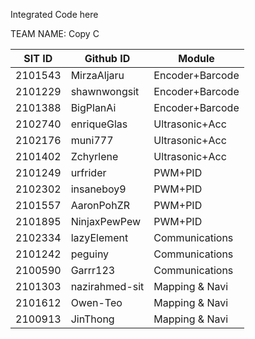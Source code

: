 Integrated Code here 


TEAM NAME:	Copy C

| SIT ID  |     Github ID       |       Module      |
| ------  |     ---------       |    ------         |
| 2101543 |     MirzaAljaru	    |   Encoder+Barcode |
| 2101229 |     shawnwongsit    |   Encoder+Barcode |
| 2101388 |     BigPlanAi       |   Encoder+Barcode |
| 2102740 |     enriqueGlas     |   Ultrasonic+Acc  |
| 2102176 |     muni777         |	Ultrasonic+Acc  |
| 2101402 | 	Zchyrlene       |   Ultrasonic+Acc  |
| 2101249 | 	urfrider        |   PWM+PID         |
| 2102302 | 	insaneboy9      |   PWM+PID         |
| 2101557 | 	AaronPohZR      |   PWM+PID         |
| 2101895 | 	NinjaxPewPew    |	PWM+PID         |
| 2102334 | 	lazyElement     |	Communications  |
| 2101242 | 	peguiny         |	Communications  |
| 2100590 | 	Garrr123	    |   Communications  |
| 2101303 |     nazirahmed-sit  |	Mapping & Navi  |
| 2101612 | 	Owen-Teo	    |   Mapping & Navi  |
| 2100913 | 	JinThong	    |   Mapping & Navi  |
